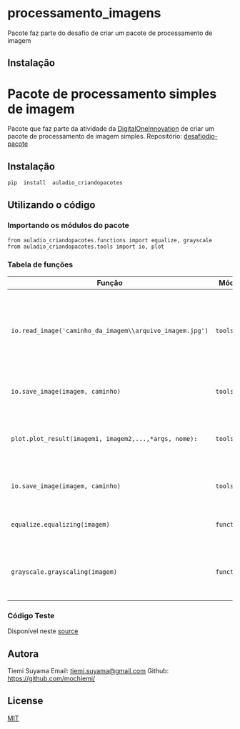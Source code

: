 # processamento_imagens

Pacote faz parte do desafio de criar um pacote de processamento de imagem

## Instalação


# Pacote de processamento simples de imagem

Pacote que faz parte da atividade da [DigitalOneInnovation](dio.me) de criar um pacote de processamento de imagem simples.
Repositório: [desafiodio-pacote](https://github.com/mochiemi/desafios-dio/desafiodio-pacote)

## Instalação
```bash
pip  install  auladio_criandopacotes
```
## Utilizando o código

### Importando os módulos do pacote
	from auladio_criandopacotes.functions import equalize, grayscale
	from auladio_criandopacotes.tools import io, plot
### Tabela de funções
| Função | Módulo | Descrição | Dependência |
|--|--|--|--|
| `io.read_image('caminho_da_imagem\\arquivo_imagem.jpg')` | `tools` | Necessário para ler uma imagem de um diretório para ser processada no código. | `scikit-image` |
|`io.save_image(imagem, caminho)`| `tools` |Retorna a imagem no caminho indicado. | `scikit-image` |
| `plot.plot_result(imagem1, imagem2,...,*args, nome):` | `tools` | Recebe um número *args de imagens para serem plotadas | `matplotlib` |
|`io.save_image(imagem, caminho)`| `tools` |Retorna a imagem no caminho indicado|  `scikit-image` |
|`equalize.equalizing(imagem)`| `functions` |Equaliza os canais de cores RGB da imagem|  `scikit-image` |
|`grayscale.grayscaling(imagem)`|`functions`|Faz com que a imagem fique em escala-cinza| `scikit-image` |

### Código Teste
Disponível neste [source](https://github.com/mochiemi/desafios-dio/desafiodio-pacote/teste)
## Autora
Tiemi Suyama
Email: tiemi.suyama@gmail.com
Github:  https://github.com/mochiemi/

## License

[MIT](https://choosealicense.com/licenses/mit/)